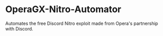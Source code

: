 # OperaGX-Nitro-Automator
Automates the free Discord Nitro exploit made from Opera's partnership with Discord.
